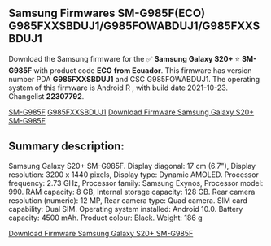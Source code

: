 <h2>Samsung Firmwares SM-G985F(ECO) G985FXXSBDUJ1/G985FOWABDUJ1/G985FXXSBDUJ1</h2>
Download the Samsung firmware for the ✅ <strong>Samsung Galaxy S20+ </strong> ⭐ <strong>SM-G985F</strong> with product code <strong>ECO</strong> <strong> from Ecuador</strong>. This firmware has version number PDA <strong>G985FXXSBDUJ1</strong> and CSC G985FOWABDUJ1. The operating system of this firmware is Android R , with build date 2021-10-23. Changelist <strong>22307792</strong>.


[SM-G985F](https://samfirm.shop/samsung/model/SM-G985F)
[G985FXXSBDUJ1](https://samfirm.shop/samsung/pda/G985FXXSBDUJ1)
[Download Firmware Samsung Galaxy S20+ SM-G985F](https://samfirm.shop/samsung/firmware/467604)
<h2>Summary description:</h2>
<p>Samsung Galaxy S20+ SM-G985F. Display diagonal: 17 cm (6.7"), Display resolution: 3200 x 1440 pixels, Display type: Dynamic AMOLED. Processor frequency: 2.73 GHz, Processor family: Samsung Exynos, Processor model: 990. RAM capacity: 8 GB, Internal storage capacity: 128 GB. Rear camera resolution (numeric): 12 MP, Rear camera type: Quad camera. SIM card capability: Dual SIM. Operating system installed: Android 10.0. Battery capacity: 4500 mAh. Product colour: Black. Weight: 186 g</p>


[Download Firmware Samsung Galaxy S20+ SM-G985F](https://samfirm.shop/samsung/firmware/467604)
